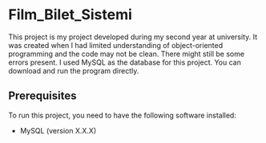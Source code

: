 # Film_Bilet_Sistemi
This project is my project developed during my second year at university. It was created when I had limited understanding of object-oriented programming and the code may not be clean. There might still be some errors present. I used MySQL as the database for this project. You can download and run the program directly.

## Prerequisites

To run this project, you need to have the following software installed:

- MySQL (version X.X.X)
